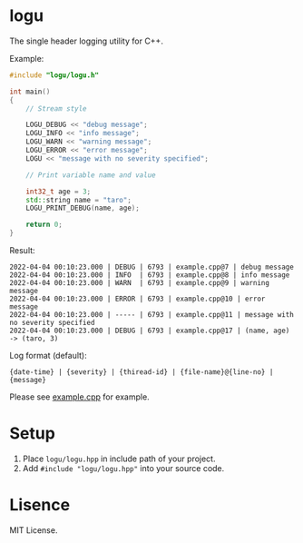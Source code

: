 # logu

The single header logging utility for C++.

Example:

```cpp
#include "logu/logu.h"

int main()
{
    // Stream style

    LOGU_DEBUG << "debug message";
    LOGU_INFO << "info message";
    LOGU_WARN << "warning message";
    LOGU_ERROR << "error message";
    LOGU << "message with no severity specified";

    // Print variable name and value

    int32_t age = 3;
    std::string name = "taro";
    LOGU_PRINT_DEBUG(name, age);

    return 0;
}
```

Result:

```
2022-04-04 00:10:23.000 | DEBUG | 6793 | example.cpp@7 | debug message
2022-04-04 00:10:23.000 | INFO  | 6793 | example.cpp@8 | info message
2022-04-04 00:10:23.000 | WARN  | 6793 | example.cpp@9 | warning message
2022-04-04 00:10:23.000 | ERROR | 6793 | example.cpp@10 | error message
2022-04-04 00:10:23.000 | ----- | 6793 | example.cpp@11 | message with no severity specified
2022-04-04 00:10:23.000 | DEBUG | 6793 | example.cpp@17 | (name, age) -> (taro, 3)
```

Log format (default):
```
{date-time} | {severity} | {thiread-id} | {file-name}@{line-no} | {message}
```

Please see [example.cpp](/example/example.cpp) for example.

# Setup

1. Place `logu/logu.hpp` in include path of your project.
2. Add `#include "logu/logu.hpp"` into your source code.

# Lisence

MIT License.
